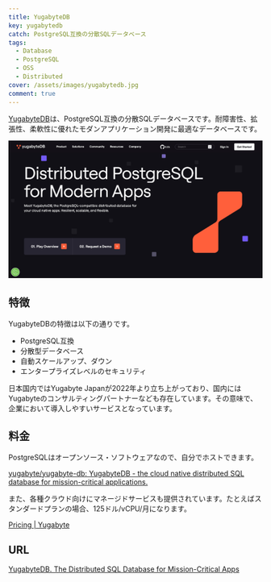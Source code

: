 ```yaml
---
title: YugabyteDB
key: yugabytedb
catch: PostgreSQL互換の分散SQLデータベース
tags:
  - Database
  - PostgreSQL
  - OSS
  - Distributed
cover: /assets/images/yugabytedb.jpg
comment: true
---
```


[YugabyteDB](https://www.yugabyte.com/)は、PostgreSQL互換の分散SQLデータベースです。耐障害性、拡張性、柔軟性に優れたモダンアプリケーション開発に最適なデータベースです。

[![YugabyteDBのWebサイト](/assets/images/yugabytedb.jpg)](https://www.yugabyte.com/)

<!--more-->

## 特徴

YugabyteDBの特徴は以下の通りです。

- PostgreSQL互換
- 分散型データベース
- 自動スケールアップ、ダウン
- エンタープライズレベルのセキュリティ

日本国内ではYugabyte Japanが2022年より立ち上がっており、国内にはYugabyteのコンサルティングパートナーなども存在しています。その意味で、企業において導入しやすいサービスとなっています。

## 料金

PostgreSQLはオープンソース・ソフトウェアなので、自分でホストできます。

[yugabyte/yugabyte-db: YugabyteDB - the cloud native distributed SQL database for mission-critical applications.](https://github.com/yugabyte/yugabyte-db)

また、各種クラウド向けにマネージドサービスも提供されています。たとえばスタンダードプランの場合、125ドル/vCPU/月になります。

[Pricing \| Yugabyte](https://www.yugabyte.com/pricing/)

## URL

[YugabyteDB. The Distributed SQL Database for Mission-Critical Apps](https://www.yugabyte.com/)
